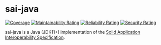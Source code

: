 # sai-java

[![Coverage](https://sonarcloud.io/api/project_badges/measure?project=xformativ_sai-java&metric=coverage&token=dee4531dd8b082e2c30ad850079cdef78192d57f)](https://sonarcloud.io/summary/new_code?id=xformativ_sai-java)
[![Maintainability Rating](https://sonarcloud.io/api/project_badges/measure?project=xformativ_sai-java&metric=sqale_rating&token=dee4531dd8b082e2c30ad850079cdef78192d57f)](https://sonarcloud.io/summary/new_code?id=xformativ_sai-java)
[![Reliability Rating](https://sonarcloud.io/api/project_badges/measure?project=xformativ_sai-java&metric=reliability_rating&token=dee4531dd8b082e2c30ad850079cdef78192d57f)](https://sonarcloud.io/summary/new_code?id=xformativ_sai-java)
[![Security Rating](https://sonarcloud.io/api/project_badges/measure?project=xformativ_sai-java&metric=security_rating&token=dee4531dd8b082e2c30ad850079cdef78192d57f)](https://sonarcloud.io/summary/new_code?id=xformativ_sai-java)

sai-java is a Java (JDK11+) implementation of the 
[Solid Application Interoperability Specification](https://solid.github.io/data-interoperability-panel/specification/).